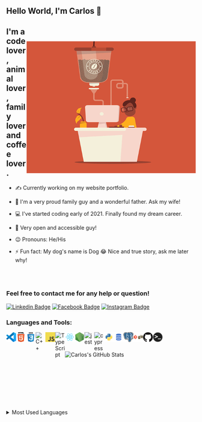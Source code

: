 ## Hello World, I'm Carlos 👋

 <img align="right" alt="GIF" src="https://github.com/cybalencar96/cybalencar96/blob/main/coffe.gif?raw=true" style="margin-top:50px;" width="450" height="350" />


## I'm a code lover, animal lover, family lover and coffee lover.


- ✍ Currently working on my website portfolio.
  
- 🌱 I'm a very proud family guy and a wonderful father. Ask my wife!

- 💻 I've started coding early of 2021. Finally found my dream career.

- 💬 Very open and accessible guy!
  
- 😉 Pronouns: He/His

- ⚡ Fun fact: My dog's name is Dog 😂 Nice and true story, ask me later why!

<br/>

#
### Feel free to contact me for any help or question!

[![Linkedin Badge](https://img.shields.io/badge/LinkedIn-0077B5?style=for-the-badge&logo=linkedin&logoColor=white&link=https://www.linkedin.com/in/iury-alencar-8a2b26191/)](https://www.linkedin.com/in/iury-alencar-8a2b26191/)
[![Facebook Badge](https://img.shields.io/badge/Facebook-1877F2?style=for-the-badge&logo=facebook&logoColor=white&link=https://facebook.com/carlos.alencar.7)](https://facebook.com/carlos.alencar.7)
[![Instagram Badge](https://img.shields.io/badge/Instagram-E4405F?style=for-the-badge&logo=instagram&logoColor=white&link=https://www.instagram.com/cybalencar2/)](https://www.instagram.com/cybalencar2/)


### Languages and Tools:

[<img align="left" alt="Visual Studio Code" width="26px" src="https://raw.githubusercontent.com/github/explore/80688e429a7d4ef2fca1e82350fe8e3517d3494d/topics/visual-studio-code/visual-studio-code.png" />][vscode]
[<img align="left" alt="HTML5" width="26px" src="https://raw.githubusercontent.com/github/explore/80688e429a7d4ef2fca1e82350fe8e3517d3494d/topics/html/html.png" />][html5]
[<img align="left" alt="CSS3" width="26px" src="https://raw.githubusercontent.com/github/explore/80688e429a7d4ef2fca1e82350fe8e3517d3494d/topics/css/css.png" />][css3]
[<img align="left" alt="C++" width="26px" src="https://user-images.githubusercontent.com/42747200/46140125-da084900-c26d-11e8-8ea7-c45ae6306309.png" />][c++]
[<img align="left" alt="JavaScript" width="26px" src="https://raw.githubusercontent.com/github/explore/80688e429a7d4ef2fca1e82350fe8e3517d3494d/topics/javascript/javascript.png" />][js]
[<img align="left" alt="TypeScript" width="26px" src="https://cdn-icons-png.flaticon.com/512/919/919832.png" />][ts]
[<img align="left" alt="React" width="26px" src="https://raw.githubusercontent.com/github/explore/80688e429a7d4ef2fca1e82350fe8e3517d3494d/topics/react/react.png" />][react]
[<img align="left" alt="Node.js" width="26px" src="https://raw.githubusercontent.com/github/explore/80688e429a7d4ef2fca1e82350fe8e3517d3494d/topics/nodejs/nodejs.png" />][nodejs]
[<img align="left" alt="jest" width="26px" src="https://camo.githubusercontent.com/62089edec0ee40bb26b3bf5f973b14d7f8e4b4e942f115cde5b9a5f9c0ca3382/687474703a2f2f7365656b6c6f676f2e636f6d2f696d616765732f4a2f6a6573742d6c6f676f2d463939303145424246372d7365656b6c6f676f2e636f6d2e706e67" />][jest]
[<img align="left" alt="cypress" width="26px" src="https://avatars.githubusercontent.com/u/8908513?s=280&v=4" />][cypress]
[<img align="left" alt="python" width="26px" src="https://raw.githubusercontent.com/github/explore/80688e429a7d4ef2fca1e82350fe8e3517d3494d/topics/python/python.png" />][python]
[<img align="left" alt="SQL" width="26px" src="https://raw.githubusercontent.com/github/explore/80688e429a7d4ef2fca1e82350fe8e3517d3494d/topics/sql/sql.png" />][sql]
[<img align="left" alt="postgreSQL" width="26px" src="https://raw.githubusercontent.com/github/explore/80688e429a7d4ef2fca1e82350fe8e3517d3494d/topics/postgresql/postgresql.png" />][pg]
[<img align="left" alt="Git" width="26px" src="https://raw.githubusercontent.com/github/explore/80688e429a7d4ef2fca1e82350fe8e3517d3494d/topics/git/git.png" />][git]
[<img align="left" alt="GitHub" width="26px" src="https://raw.githubusercontent.com/github/explore/78df643247d429f6cc873026c0622819ad797942/topics/github/github.png" />][github]
[<img align="left" alt="Terminal" width="26px" src="https://raw.githubusercontent.com/github/explore/80688e429a7d4ef2fca1e82350fe8e3517d3494d/topics/terminal/terminal.png" />][terminal]

<br />
<br />
<br />

<img align="left" alt="Carlos's GitHub Stats" src="https://github-readme-stats.vercel.app/api?username=cybalencar96&count_private=true" />

<br />
<br />
<br />
<br />
<br />
<br />
<br />
<br />
<br />

<details>
  <summary> Most Used Languages</summary>

<img align="left" alt="Carlos's GitHub Top Languages" src="https://github-readme-stats.vercel.app/api/top-langs/?username=cybalencar96" />

</details>

[vscode]: https://code.visualstudio.com/
[html5]: https://pt.wikipedia.org/wiki/HTML5
[css3]: https://pt.wikipedia.org/wiki/CSS3
[c++]: https://pt.wikipedia.org/wiki/C%2B%2B
[js]: https://developer.mozilla.org/pt-BR/docs/Web/JavaScript
[ts]: https://www.typescriptlang.org/
[react]: https://pt-br.reactjs.org/
[nodejs]: https://nodejs.org/en/
[jest]: https://jestjs.io/pt-BR/
[cypress]: https://www.cypress.io/
[python]: https://www.python.org/
[sql]: https://pt.wikipedia.org/wiki/SQL
[pg]: https://www.postgresql.org/
[git]: https://git-scm.com/
[github]: https://github.com/cybalencar96
[terminal]: https://en.wikipedia.org/wiki/Linux_console

[linkedin]: https://www.linkedin.com/in/iury-alencar-8a2b26191/
[facebook]:https://facebook.com/carlos.alencar.7
[instagram]: https://www.instagram.com/cybalencar2/

